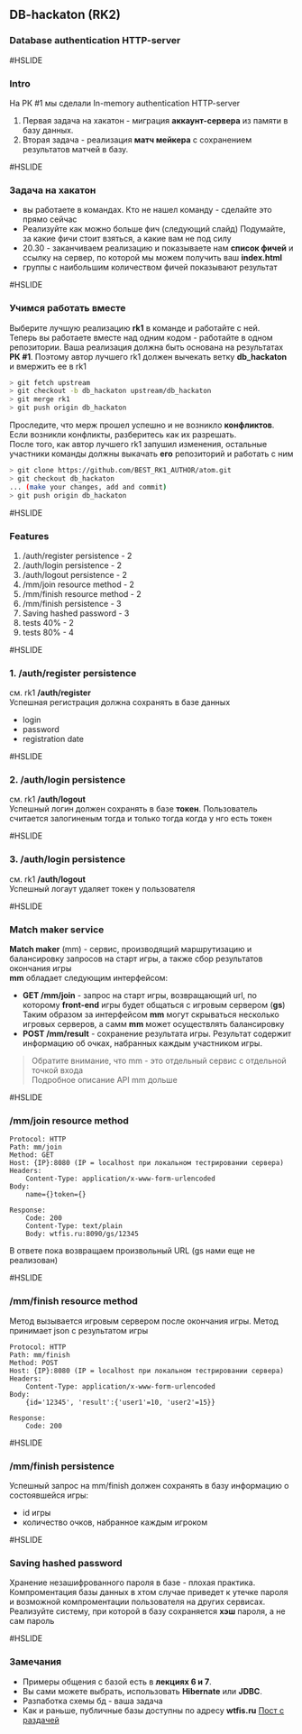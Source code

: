 ## DB-hackaton (RK2)

### Database authentication HTTP-server

#HSLIDE
### Intro
На РК \#1 мы сделали In-memory authentication HTTP-server
1. Первая задача на хакатон - миграция **аккаунт-сервера** из памяти в базу данных. 
2. Вторая задача - реализация **матч мейкера** с сохранением результатов матчей в базу.

#HSLIDE
### Задача на хакатон
- вы работаете в командах. Кто не нашел команду - сделайте это прямо сейчас
- Реализуйте как можно больше фич (следующий слайд)
Подумайте, за какие фичи стоит взяться, а какие вам не под силу
- 20.30 - заканчиваем реализацию и показываете нам **список фичей** и ссылку на сервер, по которой мы можем получить ваш **index.html**
- группы с наибольшим количеством фичей показывают результат

#HSLIDE
### Учимся работать вместе
Выберите лучшую реализацию **rk1** в команде и работайте с ней.  
Теперь вы работаете вместе над одним кодом - работайте в одном репозитории.
Ваша реализация должна быть основана на результатах **РК \#1**. Поэтому автор лучшего rk1 должен вычекать ветку **db_hackaton** и вмержить ее в rk1
```bash
> git fetch upstream
> git checkout -b db_hackaton upstream/db_hackaton
> git merge rk1
> git push origin db_hackaton
```
Проследите, что мерж прошел успешно и не возникло **конфликтов**. Если возникли конфликты, разберитесь как их разрешать.  
После того, как автор лучшего rk1 запушил изменения, остальные участники команды должны выкачать **его** репозиторий и работать с ним
```bash
> git clone https://github.com/BEST_RK1_AUTHOR/atom.git
> git checkout db_hackaton
... (make your changes, add and commit)
> git push origin db_hackaton
```

#HSLIDE
### Features
1. /auth/register persistence - 2
1. /auth/login persistence - 2
1. /auth/logout persistence - 2
1. /mm/join resource method - 2
1. /mm/finish resource method - 2
1. /mm/finish persistence - 3
1. Saving hashed password - 3
1. tests 40% - 2
1. tests 80% - 4

#HSLIDE
### 1. /auth/register persistence
см. rk1 **/auth/register**  
Успешная регистрация должна сохранять в базе данных
- login
- password
- registration date

#HSLIDE
### 2. /auth/login persistence
см. rk1 **/auth/logout**  
Успешный логин должен сохранять в базе **токен**. Пользователь считается залогиненым тогда и только тогда когда у нго есть токен

#HSLIDE
### 3. /auth/login persistence
см. rk1 **/auth/logout**  
Успешный логаут удаляет токен у пользователя

#HSLIDE
### Match maker service
**Match maker** (mm) - сервис, производящий маршрутизацию и балансировку запросов на старт игры, а также сбор результатов окончания игры  
**mm** обладает следующим интерфейсом:  
- **GET /mm/join** - запрос на старт игры, возвращающий url, по которому **front-end** игры будет общаться с игровым сервером (**gs**)  
Таким образом за интерфейсом **mm** могут скрываться несколько игровых серверов, а самм **mm** может осуществлять балансировку  
- **POST /mm/result** - сохранение результата игры. Результат содержит информацию об очках, набранных каждым участником игры.  
> Обратите внимание, что mm - это отдельный сервис с отдельной точкой входа   
Подробное описание API mm дольше

#HSLIDE
### /mm/join resource method
  ```
  Protocol: HTTP
  Path: mm/join
  Method: GET
  Host: {IP}:8080 (IP = localhost при локальном тестрировании сервера)
  Headers:
      Content-Type: application/x-www-form-urlencoded
  Body:
      name={}token={}

  Response: 
      Code: 200
      Content-Type: text/plain
      Body: wtfis.ru:8090/gs/12345
  ```
В ответе пока возвращаем произвольный URL (gs нами еще не реализован)

#HSLIDE
### /mm/finish resource method
Метод вызывается игровым сервером после окончания игры. Метод принимает json с результатом игры
  ```
  Protocol: HTTP
  Path: mm/finish
  Method: POST
  Host: {IP}:8080 (IP = localhost при локальном тестрировании сервера)
  Headers:
      Content-Type: application/x-www-form-urlencoded
  Body:
      {id='12345', 'result':{'user1'=10, 'user2'=15}}

  Response: 
      Code: 200
  ```

#HSLIDE
### /mm/finish persistence
Успешный запрос на mm/finish должен сохранять в базу информацию о состоявшейся игры:
- id игры
- количество очков, набранное каждым игроком

#HSLIDE
### Saving hashed password
Хранение незашифрованного пароля в базе - плохая практика. Компроментация базы данных в хтом случае приведет к утечке пароля и возможной компроментации пользователя на других сервисах. Реализуйте систему, при которой в базу сохраняется **хэш** пароля, а не сам пароль


#HSLIDE
### Замечания
- Примеры общения с базой есть в **лекциях 6 и 7**.    
- Вы сами можете выбрать, использовать **Hibernate** или **JDBC**.  
- Разпаботка схемы бд - ваша задача  
- Как и раньше, публичные базы доступны по адресу **wtfis.ru** [Пост с раздачей](https://atom.mail.ru/blog/topic/view/8603/)

